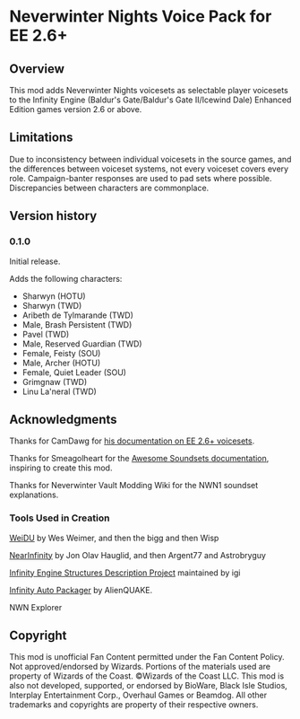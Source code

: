 # Neverwinter Nights Voice Pack for EE 2.6+

## Overview
This mod adds Neverwinter Nights voicesets as selectable player voicesets to the Infinity Engine (Baldur's Gate/Baldur's Gate II/Icewind Dale) Enhanced Edition games version 2.6 or above.

## Limitations
Due to inconsistency between individual voicesets in the source games, and the differences between voiceset systems, not every voiceset covers every role. Campaign-banter responses are used to pad sets where possible. Discrepancies between characters are commonplace.

## Version history
### 0.1.0
Initial release.

Adds the following characters:
 - Sharwyn (HOTU)
 - Sharwyn (TWD)
 - Aribeth de Tylmarande (TWD)
 - Male, Brash Persistent (TWD)
 - Pavel (TWD)
 - Male, Reserved Guardian (TWD)
 - Female, Feisty (SOU)
 - Male, Archer (HOTU)
 - Female, Quiet Leader (SOU)
 - Grimgnaw (TWD)
 - Linu La'neral (TWD)

## Acknowledgments
Thanks for CamDawg for [his documentation on EE 2.6+ voicesets](https://github.com/Gibberlings3/EE_soundset_tool).

Thanks for Smeagolheart for the [Awesome Soundsets documentation](https://forums.beamdog.com/discussion/38319/mods-awesome-soundsets-mods-master-thread-custom-soundsets-for-bgee-bg2ee-and-iwdee/p1), inspiring to create this mod.

Thanks for Neverwinter Vault Modding Wiki for the NWN1 soundset explanations.

### Tools Used in Creation
[WeiDU](http://www.weidu.org) by Wes Weimer, and then the bigg and then Wisp

[NearInfinity](https://github.com/NearInfinityBrowser/NearInfinity) by Jon Olav Hauglid, and then Argent77 and Astrobryguy

[Infinity Engine Structures Description Project](http://iesdp.gibberlings3.net) maintained by igi

[Infinity Auto Packager](https://www.gibberlings3.net/forums/topic/31131-infinity-auto-packager-automatically-generate-mod-packages-when-you-publish-a-release) by AlienQUAKE.

NWN Explorer

## Copyright
This mod is unofficial Fan Content permitted under the Fan Content Policy. Not approved/endorsed by Wizards. Portions of the materials used are property of Wizards of the Coast. ©Wizards of the Coast LLC. This mod is also not developed, supported, or endorsed by BioWare, Black Isle Studios, Interplay Entertainment Corp., Overhaul Games or Beamdog. All other trademarks and copyrights are property of their respective owners.
